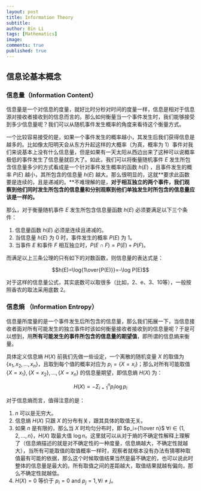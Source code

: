 ```yaml
---
layout: post
title: Information Theory
subtitle:
author: Bin Li
tags: [Mathematics]
image: 
comments: true
published: true
---
```


## 信息论基本概念
### 信息量（Information Content）
信息量是一个对信息的度量，就好比时分秒对时间的度量一样，信息是相对于信息源对接收者接收到的信息而言的。那么如何衡量当一个事件发生时，我们能够接受到多少信息量呢？我们可以从随机事件发生概率的角度来看待这个衡量方式。

一个比较容易接受的是，如果一个事件发生的概率越小，其发生后我们获得信息是越多的。比如像太阳明天会从东方升起这样的大概率（为真，概率为 $1$）事件对我们来说基本上没有什么信息量，但是如果有一天太阳从西边出来了这种可以说概率极低的事件发生了信息量就巨大了。如此，我们可以将衡量随机事件 $E$ 发生所包含信息量多少的方式看成是一个针对事件发生概率的函数 $h(E)$ ，且事件发生的概率 $P(E)$ 越小，其所包含的信息量 $h(E)$ 越大。那么很明显的，这就**要求此函数要是连续的，且是递减的。**不难理解的是，**对于相互独立的两个事件，我们观察到他们同时发生所包含的信息量和分别观察到他们单独发生时所包含的信息量应该是一样的。**

那么，对于衡量随机事件 $E$ 发生所包含信息量函数 $h(E)$ 必须要满足以下三个条件：
1. 信息量函数 $h(E)$ 必须是连续且递减的。
2. 当信息量 $h(E)$ 为 $0$ 时，事件发生的概率 $P(E)$ 为 $1$。
3. 当事件 $E$ 和事件 $F$ 相互独立时，$P(E\cap F)=P(E)+P(F)$。

而满足以上三条公理的只有如下的对数函数，则信息量的表达式是：

$$h(E)=\log{1\over{P(E)}}=-\log P(E)$$

对于这样的信息量公式，其实底数可以取很多（比如，2、e、3、10等），一般按照香农的取法采用底数 $2$。

### 信息熵 （Information Entropy）
信息量所度量的是一个事件发生后所包含的信息量，那么我们拓展一下，当信息接收者面对所有可能发生的独立事件时该如何衡量接收者接收到的信息量呢？于是可以想到，用**所有可能发生的事件所包含的信息量的期望值**，即所谓的信息熵来衡量。

具体定义信息熵 $H(X)$ 前我们先做一些设定，一个离散的随机变量 $X$ 的取值为 $\{x_1, x_2, \dots ,x_n\}$，且取到每个值的概率对应为 $p_i=\{X=x_i\}$；那么对所有可能取值 $\{X=x_1\}, \{X=x_2\}, \dots, \{X=x_n\}$ 的信息量期望，即信息熵 $H(X)$ 为：

$$H(X)=-\Sigma_{i=1}^n p_i \log p_i$$

对于信息熵而言，值得注意的是：
1. $n$ 可以是无穷大。
2. 信息熵 $H(X)$ 只跟 $X$ 的分布有关，跟其具体的取值无关。
3. 如果 $n$ 是有限的，那么当 $X$ 时均匀分布时，即 $p_i={1\over n}$ $\forall i \in \{1,2,\dots,n\}$，$H(X)$ 取最大值 $\log n$。这里就可以从对于熵的不确定性解释上理解了（信息熵描述的就是对不确定性的一种度量，信息熵越大，不确定性就越大），当所有可能取值的取值概率一样时，观察者就根本没有办法有猜哪种取值最有可能的依据，那么这个时候取值结果当然是最不确定的，也可以说此时整体的信息量是最大的。所有取值之间的差距越大，取值结果就越有偏向，那么不确定性就越低。
4. $H(X)=0$ 等价于 $p_i = 0 \text{ and } p_j = 1, \forall i \neq j$。